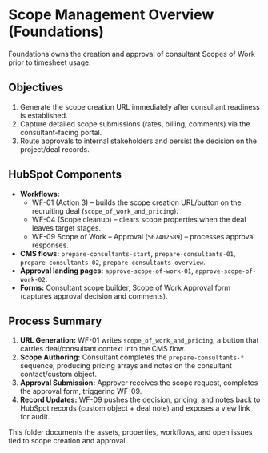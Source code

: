 # Scope Management Overview (Foundations)

Foundations owns the creation and approval of consultant Scopes of Work prior to timesheet usage.

## Objectives
1. Generate the scope creation URL immediately after consultant readiness is established.
2. Capture detailed scope submissions (rates, billing, comments) via the consultant-facing portal.
3. Route approvals to internal stakeholders and persist the decision on the project/deal records.

## HubSpot Components
- **Workflows:**
  - WF-01 (Action 3) – builds the scope creation URL/button on the recruiting deal (`scope_of_work_and_pricing`).
  - WF-04 (Scope cleanup) – clears scope properties when the deal leaves target stages.
  - WF-09 Scope of Work – Approval (`567402589`) – processes approval responses.
- **CMS flows:** `prepare-consultants-start`, `prepare-consultants-01`, `prepare-consultants-02`, `prepare-consultants-overview`.
- **Approval landing pages:** `approve-scope-of-work-01`, `approve-scope-of-work-02`.
- **Forms:** Consultant scope builder, Scope of Work Approval form (captures approval decision and comments).

## Process Summary
1. **URL Generation:** WF-01 writes `scope_of_work_and_pricing`, a button that carries deal/consultant context into the CMS flow.
2. **Scope Authoring:** Consultant completes the `prepare-consultants-*` sequence, producing pricing arrays and notes on the consultant contact/custom object.
3. **Approval Submission:** Approver receives the scope request, completes the approval form, triggering WF-09.
4. **Record Updates:** WF-09 pushes the decision, pricing, and notes back to HubSpot records (custom object + deal note) and exposes a view link for audit.

This folder documents the assets, properties, workflows, and open issues tied to scope creation and approval.
